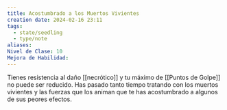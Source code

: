 ```yaml
---
title: Acostumbrado a los Muertos Vivientes
creation date: 2024-02-16 23:11
tags:
  - state/seedling
  - type/note
aliases: 
Nivel de Clase: 10
Mejora de Habilidad:
---
```

Tienes resistencia al daño [[necrótico]] y tu máximo de [[Puntos de Golpe]] no puede ser reducido.
Has pasado tanto tiempo tratando con los muertos vivientes y las fuerzas que los animan que te has acostumbrado a algunos de sus peores efectos.

